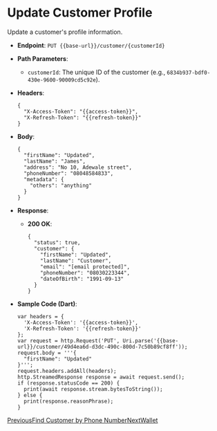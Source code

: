# Update Customer Profile

Update a customer's profile information.

*   **Endpoint**: `PUT {{base-url}}/customer/{customerId}`
    
*   **Path Parameters**:
    
    *   `customerId`: The unique ID of the customer (e.g., `6834b937-bdf0-430e-9600-90009cd5c92e`).
        
    
*   **Headers**:

    ```
    {
      "X-Access-Token": "{{access-token}}",
      "X-Refresh-Token": "{{refresh-token}}"
    }
    ```
    
*   **Body**:

    ```
    {
      "firstName": "Updated",
      "lastName": "James",
      "address": "No 10, Adewale street",
      "phoneNumber": "08048584833",
      "metadata": {
        "others": "anything"
      }
    }
    ```
    
*   **Response**:
    
    *   **200 OK**:

        ```
        {
          "status": true,
          "customer": {
            "firstName": "Updated",
            "lastName": "Customer",
            "email": "[email protected]",
            "phoneNumber": "08030223344",
            "dateOfBirth": "1991-09-13"
          }
        }
        ```
        
    
*   **Sample Code (Dart)**:

    ```
    var headers = {
      'X-Access-Token': '{{access-token}}',
      'X-Refresh-Token': '{{refresh-token}}'
    };
    var request = http.Request('PUT', Uri.parse('{{base-url}}/customer/49d4ea6d-d3dc-490c-800d-7c50b89cf8ff'));
    request.body = '''{
      "firstName": "Updated"
    }''';
    request.headers.addAll(headers);
    http.StreamedResponse response = await request.send();
    if (response.statusCode == 200) {
      print(await response.stream.bytesToString());
    } else {
      print(response.reasonPhrase);
    }
    ```
    

[PreviousFind Customer by Phone Number](/xpress-wallet-api/merchant/customers/find-customer-by-phone-number)[NextWallet](/xpress-wallet-api/merchant/wallet)